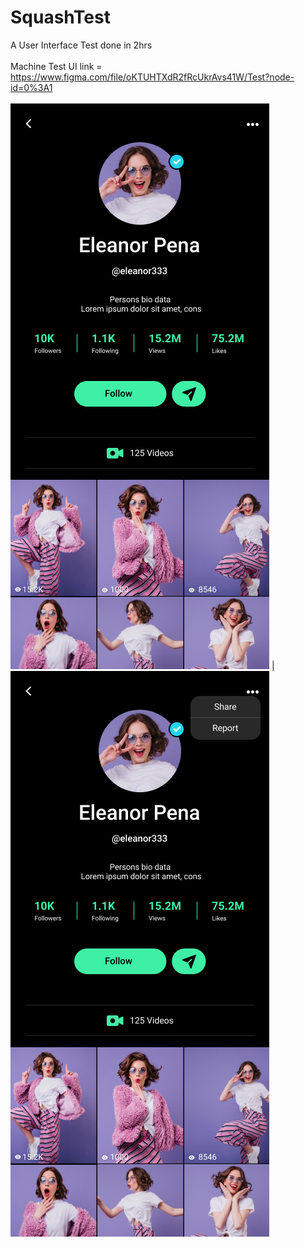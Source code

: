 # SquashTest

A User Interface Test done in 2hrs<br/><br/>
Machine Test UI link = https://www.figma.com/file/oKTUHTXdR2fRcUkrAvs41W/Test?node-id=0%3A1 <br/><br/>
![Imgur Image](https://github.com/MohammedNadil/SquashTest/blob/master/page1.png)  | ![Imgur Image](https://github.com/MohammedNadil/SquashTest/blob/master/page2.png)
